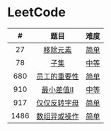# LeetCode
|  #   |                             题目                             |                 难度                  |
| :--: | :----------------------------------------------------------: | :-----------------------------------: |
|  27  | [移除元素](https://leetcode-cn.com/problems/remove-element/) |   [简单](LeetCode/0027_移除元素.cs)   |
|  78  |      [子集](https://leetcode-cn.com/problems/subsets/)       |     [中等](LeetCode/0078_子集.cs)     |
| 680  | [员工的重要性](https://leetcode-cn.com/problems/employee-importance/) | [简单](LeetCode/0680_员工的重要性.cs) |
| 910  | [最小差值II](https://leetcode-cn.com/problems/smallest-range-ii/) |  [中等](LeetCode/0910_最小差值II.cs)  |
| 917  | [仅仅反转字母](https://leetcode-cn.com/problems/reverse-only-letters/) | [简单](LeetCode/0917_仅仅反转字母.cs) |
| 1486 | [数组异或操作](https://leetcode-cn.com/problems/xor-operation-in-an-array/) | [简单](LeetCode/1486_数组异或操作.cs) |

